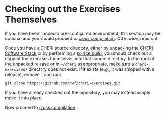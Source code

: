 # Checking out the Exercises Themselves

If you have been handed a pre-configured environment, this section may be
optional and you should proceed to [cross compilation](./cross-ccc.md).
Otherwise, read on!

Once you have a CHERI source directory, either by unpacking the [CHERI Software
Stack](https://cheri-dist.cl.cam.ac.uk/) or by performing a [source
build](./get.md#from-source), you should check out a copy of the exercises
themselves into that source directory.  In the root of the unpacked release or
in `~/cheri` as appropriate, make sure a `cheri-exercises/` directory does not
exist. If it exists (e.g., it was shipped with a release), remove it and run:
```
git clone https://github.com/nwf/cheri-exercises.git
```
If you have already checked out the repository, you may instead simply move it
into place.

Now proceed to [cross compilation](./cross.md).
